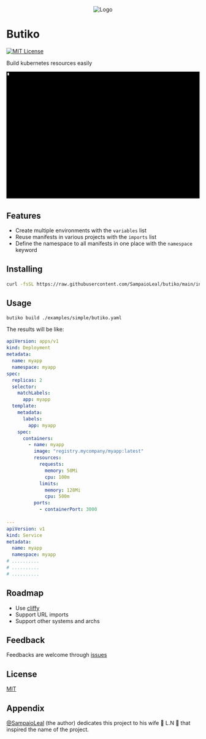 <center>

![Logo](https://img.pikbest.com/element_our/20220405/bg/1c936d8b550cd.png!bw700)

</center>

# Butiko

[![MIT License](https://img.shields.io/badge/License-MIT-green.svg)](https://choosealicense.com/licenses/mit/)

Build kubernetes resources easily

![Butiko Asciinema](/butiko.gif)

## Features

- Create multiple environments with the `variables` list
- Reuse manifests in various projects with the `imports` list
- Define the namespace to all manifests in one place with the `namespace` keyword

## Installing

```bash
curl -fsSL https://raw.githubusercontent.com/SampaioLeal/butiko/main/install.sh | sh
```

## Usage

```shell
butiko build ./examples/simple/butiko.yaml
```

The results will be like:

```yaml
apiVersion: apps/v1
kind: Deployment
metadata:
  name: myapp
  namespace: myapp
spec:
  replicas: 2
  selector:
    matchLabels:
      app: myapp
  template:
    metadata:
      labels:
        app: myapp
    spec:
      containers:
        - name: myapp
          image: "registry.mycompany/myapp:latest"
          resources:
            requests:
              memory: 50Mi
              cpu: 100m
            limits:
              memory: 128Mi
              cpu: 500m
          ports:
            - containerPort: 3000

---
apiVersion: v1
kind: Service
metadata:
  name: myapp
  namespace: myapp
# ..........
# ..........
# ..........
```

## Roadmap

- Use [cliffy](https://deno.land/x/cliffy@v1.0.0-rc.3)
- Support URL imports
- Support other systems and archs

<!--
## FAQ

#### Questão 1

Resposta 1

#### Questão 2

Resposta 2 -->

## Feedback

Feedbacks are welcome through [issues](https://github.com/SampaioLeal/butiko/issues)

## License

[MIT](https://choosealicense.com/licenses/mit/)

## Appendix

[@SampaioLeal](https://www.github.com/SampaioLeal) (the author) dedicates this project to his wife 💖 L.N 💖 that inspired the name of the project.
